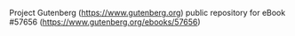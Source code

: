 Project Gutenberg (https://www.gutenberg.org) public repository for
eBook #57656 (https://www.gutenberg.org/ebooks/57656)
